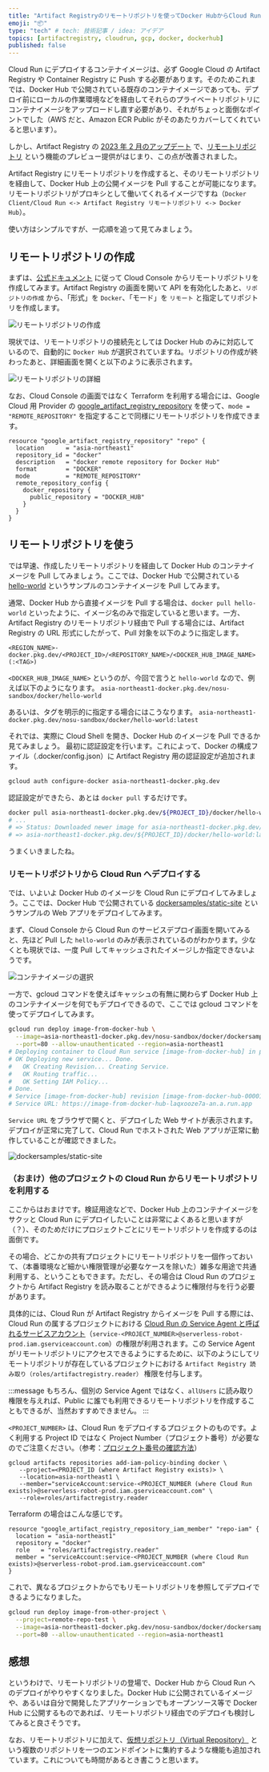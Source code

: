 ```yaml
---
title: "Artifact Registryのリモートリポジトリを使ってDocker HubからCloud Runへのお手軽デプロイ"
emoji: "📦"
type: "tech" # tech: 技術記事 / idea: アイデア
topics: [artifactregistry, cloudrun, gcp, docker, dockerhub]
published: false
---
```


Cloud Run にデプロイするコンテナイメージは、必ず Google Cloud の Artifact Registry や Container Registry に Push する必要があります。そのためこれまでは、Docker Hub で公開されている既存のコンテナイメージであっても、デプロイ前にローカルの作業環境などを経由してそれらのプライベートリポジトリにコンテナイメージをアップロードし直す必要があり、それがちょっと面倒なポイントでした（AWS だと、Amazon ECR Public がそのあたりカバーしてくれていると思います）。

しかし、Artifact Registry の [2023 年 2 月のアップデート](https://cloud.google.com/artifact-registry/docs/release-notes#February_14_2023) で、[リモートリポジトリ](https://cloud.google.com/artifact-registry/docs/repositories/remote-repo) という機能のプレビュー提供がはじまり、この点が改善されました。

Artifact Registry にリモートリポジトリを作成すると、そのリモートリポジトリを経由して、Docker Hub 上の公開イメージを Pull することが可能になります。リモートリポジトリがプロキシとして働いてくれるイメージですね（`Docker Client/Cloud Run <-> Artifact Registry リモートリポジトリ <-> Docker Hub`）。

使い方はシンプルですが、一応順を追って見てみましょう。


## リモートリポジトリの作成

まずは、[公式ドキュメント](https://cloud.google.com/artifact-registry/docs/repositories/remote-repo?hl=ja) に従って Cloud Console からリモートリポジトリを作成してみます。Artifact Registry の画面を開いて API を有効化したあと、`リポジトリの作成` から、「形式」を `Docker`、「モード」を `リモート` と指定してリポジトリを作成します。

![リモートリポジトリの作成](/images/cloud-run-deploy-from-docker-hub/create-remote-repo.png)

現状では、リモートリポジトリの接続先としては Docker Hub のみに対応しているので、自動的に `Docker Hub` が選択されていますね。リポジトリの作成が終わったあと、詳細画面を開くと以下のように表示されます。

![リモートリポジトリの詳細](/images/cloud-run-deploy-from-docker-hub/remote-repo-details.png)

なお、Cloud Console の画面ではなく Terraform を利用する場合には、Google Cloud 用 Provider の [google_artifact_registry_repository](https://registry.terraform.io/providers/hashicorp/google/latest/docs/resources/artifact_registry_repository) を使って、`mode = "REMOTE_REPOSITORY"` を指定することで同様にリモートリポジトリを作成できます。

```
resource "google_artifact_registry_repository" "repo" {
  location      = "asia-northeast1"
  repository_id = "docker"
  description   = "docker remote repository for Docker Hub"
  format        = "DOCKER"
  mode          = "REMOTE_REPOSITORY"
  remote_repository_config {
    docker_repository {
      public_repository = "DOCKER_HUB"
    }
  }
}
```


## リモートリポジトリを使う

では早速、作成したリモートリポジトリを経由して Docker Hub のコンテナイメージを Pull してみましょう。ここでは、Docker Hub で公開されている [hello-world](https://hub.docker.com/_/hello-world) というサンプルのコンテナイメージを Pull してみます。

通常、Docker Hub から直接イメージを Pull する場合は、`docker pull hello-world` といったように、イメージ名のみで指定していると思います。一方、Artifact Registry のリモートリポジトリ経由で Pull する場合には、Artifact Registry の URL 形式にしたがって、Pull 対象を以下のように指定します。

`<REGION_NAME>-docker.pkg.dev/<PROJECT_ID>/<REPOSITORY_NAME>/<DOCKER_HUB_IMAGE_NAME>(:<TAG>)`

`<DOCKER_HUB_IMAGE_NAME>` というのが、今回で言うと `hello-world` なので、例えば以下のようになります。
`asia-northeast1-docker.pkg.dev/nosu-sandbox/docker/hello-world`

あるいは、タグを明示的に指定する場合にはこうなります。
`asia-northeast1-docker.pkg.dev/nosu-sandbox/docker/hello-world:latest`

それでは、実際に Cloud Shell を開き、Docker Hub のイメージを Pull できるか見てみましょう。
最初に認証設定を行います。これによって、Docker の構成ファイル（.docker/config.json）に Artifact Registry 用の認証設定が追加されます。

```bash
gcloud auth configure-docker asia-northeast1-docker.pkg.dev 
```

認証設定ができたら、あとは `docker pull` するだけです。

```bash
docker pull asia-northeast1-docker.pkg.dev/${PROJECT_ID}/docker/hello-world
# ...
# => Status: Downloaded newer image for asia-northeast1-docker.pkg.dev/<PROJECT_ID>/docker/hello-world:latest
# => asia-northeast1-docker.pkg.dev/${PROJECT_ID}/docker/hello-world:latest
```

うまくいきましたね。


### リモートリポジトリから Cloud Run へデプロイする

では、いよいよ Docker Hub のイメージを Cloud Run にデプロイしてみましょう。ここでは、Docker Hub で公開されている [dockersamples/static-site](https://hub.docker.com/r/dockersamples/static-site) というサンプルの Web アプリをデプロイしてみます。

まず、Cloud Console から Cloud Run のサービスデプロイ画面を開いてみると、先ほど Pull した `hello-world` のみが表示されているのがわかります。少なくとも現状では、一度 Pull してキャッシュされたイメージしか指定できないようです。

![コンテナイメージの選択](/images/cloud-run-deploy-from-docker-hub/container-image-select.png)

一方で、gcloud コマンドを使えばキャッシュの有無に関わらず Docker Hub 上のコンテナイメージを何でもデプロイできるので、ここでは gcloud コマンドを使ってデプロイしてみます。

```bash
gcloud run deploy image-from-docker-hub \
  --image=asia-northeast1-docker.pkg.dev/nosu-sandbox/docker/dockersamples/static-site \
  --port=80 --allow-unauthenticated --region=asia-northeast1
# Deploying container to Cloud Run service [image-from-docker-hub] in project [nosu-sandbox] region [asia-northeast1]
# OK Deploying new service... Done.                                                                   
#   OK Creating Revision... Creating Service.
#   OK Routing traffic...
#   OK Setting IAM Policy...
# Done.
# Service [image-from-docker-hub] revision [image-from-docker-hub-00001-kuc] has been deployed and is serving 100 percent of traffic.
# Service URL: https://image-from-docker-hub-laqxooze7a-an.a.run.app
```

`Service URL` をブラウザで開くと、デプロイした Web サイトが表示されます。
デプロイが正常に完了して、Cloud Run でホストされた Web アプリが正常に動作していることが確認できました。

![dockersamples/static-site](/images/cloud-run-deploy-from-docker-hub/hello-docker.png)


### （おまけ）他のプロジェクトの Cloud Run からリモートリポジトリを利用する

ここからはおまけです。検証用途などで、Docker Hub 上のコンテナイメージをサクッと Cloud Run にデプロイしたいことは非常によくあると思いますが（？）、そのためだけにプロジェクトごとにリモートリポジトリを作成するのは面倒です。

その場合、どこかの共有プロジェクトにリモートリポジトリを一個作っておいて、（本番環境など細かい権限管理が必要なケースを除いた）雑多な用途で共通利用する、ということもできます。ただし、その場合は Cloud Run のプロジェクトから Artifact Registry を読み取ることができるように権限付与を行う必要があります。

具体的には、Cloud Run が Artifact Registry からイメージを Pull する際には、Cloud Run の属するプロジェクトにおける [Cloud Run の Service Agent と呼ばれるサービスアカウント](https://cloud.google.com/iam/docs/service-agents#google-cloud-run-service-agent)（`service-<PROJECT_NUMBER>@serverless-robot-prod.iam.gserviceaccount.com`）の権限が利用されます。この Service Agent がリモートリポジトリにアクセスできるようにするために、以下のようにしてリモートリポジトリが存在しているプロジェクトにおける `Artifact Registry 読み取り（roles/artifactregistry.reader）` 権限を付与します。

:::message
もちろん、個別の Service Agent ではなく、`allUsers` に読み取り権限を与えれば、Public に誰でも利用できるリモートリポジトリを作成することもできるが、当然おすすめできません。
:::


`<PROJECT_NUMBER>` は、Cloud Run をデプロイするプロジェクトのものです。よく利用する Project ID ではなく Project Number（プロジェクト番号）が必要なのでご注意ください。（参考：[プロジェクト番号の確認方法](https://cloud.google.com/resource-manager/docs/creating-managing-projects?hl=ja#identifying_projects)）

```
gcloud artifacts repositories add-iam-policy-binding docker \
   --project=<PROJECT_ID (where Artifact Registry exists)> \
   --location=asia-northeast1 \
   --member="serviceAccount:service-<PROJECT_NUMBER (where Cloud Run exists)>@serverless-robot-prod.iam.gserviceaccount.com" \
   --role=roles/artifactregistry.reader
```

Terraform の場合はこんな感じです。

```
resource "google_artifact_registry_repository_iam_member" "repo-iam" {
  location = "asia-northeast1"
  repository = "docker"
  role   = "roles/artifactregistry.reader"
  member = "serviceAccount:service-<PROJECT_NUMBER (where Cloud Run exists)>@serverless-robot-prod.iam.gserviceaccount.com"
}
```

これで、異なるプロジェクトからでもリモートリポジトリを参照してデプロイできるようになりました。

```bash
gcloud run deploy image-from-other-project \
  --project=remote-repo-test \
  --image=asia-northeast1-docker.pkg.dev/nosu-sandbox/docker/dockersamples/static-site \
  --port=80 --allow-unauthenticated --region=asia-northeast1
```

## 感想

というわけで、リモートリポジトリの登場で、Docker Hub から Cloud Run へのデプロイがやりやすくなりました。Docker Hub に公開されているイメージや、あるいは自分で開発したアプリケーションでもオープンソース等で Docker Hub に公開するものであれば、リモートリポジトリ経由でのデプロイも検討してみると良さそうです。

なお、リモートリポジトリに加えて、[仮想リポジトリ（Virtual Repository）](https://cloud.google.com/artifact-registry/docs/repositories/virtual-repo?hl=ja) という複数のリポジトリを一つのエンドポイントに集約するような機能も追加されています。これについても時間があるとき書こうと思います。
